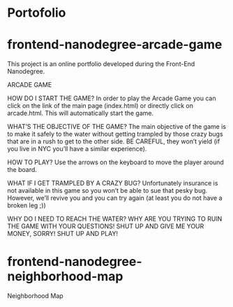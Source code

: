 # Portofolio

frontend-nanodegree-arcade-game
===============================

This project is an online portfolio developed during the Front-End Nanodegree.



ARCADE GAME

HOW DO I START THE GAME?
In order to play the Arcade Game you can click on the link of the main page (index.html) or directly click on arcade.html. This will automatically start the game.

WHAT’S THE OBJECTIVE OF THE GAME?
The main objective of the game is to make it safely to the water without getting trampled by those crazy bugs that are in a rush to get to the other side. BE CAREFUL, they won’t yield (if you live in NYC you’ll have a similar experience).

HOW TO PLAY?
Use the arrows on the keyboard to move the player around the board.

WHAT IF I GET TRAMPLED BY A CRAZY BUG?
Unfortunately insurance is not available in this game so you won’t be able to sue that pesky bug. However, we’ll revive you and you can try again (at least you do not have a broken leg ;))

WHY DO I NEED TO REACH THE WATER?
WHY ARE YOU TRYING TO RUIN THE GAME WITH YOUR QUESTIONS! SHUT UP AND GIVE ME YOUR MONEY, SORRY! SHUT UP AND PLAY!



frontend-nanodegree-neighborhood-map
====================================

Neighborhood Map

